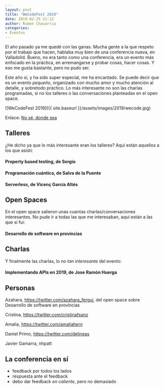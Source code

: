 ```yaml
---
layout: post
title: "WeCodeFest 2019"
date: 2019-02-25 21:12
author: Ruben Chavarria
categories: 
- Eventos
---
```


El año pasado ya me quedé con las ganas. Mucha gente a la que respeto por el
trabajo que hacen, hablaba muy bien de una conferencia nueva, en Valladolid.
Bueno, no era tanto como una conferencia, era un evento más enfocado en la
práctica, en arremangarse y probar cosas, hacer cosas. Y eso me gusta bastante,
pero no pudo ser.

Este año sí, y ha sido super especial, me ha encantado. Se puede decir que es
un evento *pequeño*, organizado con mucho amor y mucho atención al detalle, y
sobretodo práctico. Lo más interesante no son las charlas programadas, si no
los talleres o las conversaciones planteadas en el open space.

![WeCodeFest 2019]({{ site.baseurl }}/assets/images/2019/wecode.jpg)

Enlace: [No sé, donde sea](http://google.es)

<!-- more -->

## Talleres

¿He dicho ya que lo más interesante eran los talleres? Aquí están aquellos
a los que asistí:

#### Property based testing, de Sergio 

#### Programación cuántica, de Salva de la Puente

#### Serverless, de Vicenç García Altés

## Open Spaces

En el open space salieron unas cuantas charlas/conversaciones interesantes. No
pude ir a todas las que me interesaban, aquí están a las que sí fui:

#### Desarrollo de software en provincias

## Charlas

Y finalmente las charlas, lo *no tan interesante* del evento:

#### Implementando APIs en 2019, de Jose Ramón Huerga

## Personas

Azahara, https://twitter.com/azahara_fergui, del open space sobre
Desarrollo de software en provincias

Cristina, https://twitter.com/cristinafsanz

Amalia, https://twitter.com/amaliahern

Daniel Primo, https://twitter.com/delineas

Javier Gamarra, nhpatt

## La conferencia en sí

- feedback por todos los lados
- respuesta ante el feedback
- debo dar feedback *en caliente*, pero no demasiado
